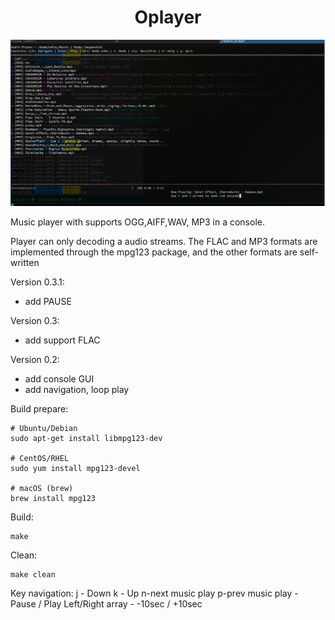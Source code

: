 <div align="center">

  <h1>  Oplayer </h1>
</div>

<img src="https://github.com/oditynet/Oplayer/blob/main/screen1.png" height="auto" />

Music player with supports OGG,AIFF,WAV, MP3 in a console.

Player can only decoding a audio streams. The FLAC and MP3 formats are implemented through the mpg123 package, and the other formats are self-written

Version 0.3.1:
- add PAUSE

Version 0.3:
- add support FLAC

Version 0.2:
- add console GUI
- add navigation, loop play

Build prepare:
```
# Ubuntu/Debian
sudo apt-get install libmpg123-dev

# CentOS/RHEL
sudo yum install mpg123-devel

# macOS (brew)
brew install mpg123
```

Build:

```
make
```

Clean:

```
make clean
```

Key navigation:
j - Down
k - Up
n-next music play
p-prev music play
<spice> - Pause / Play
Left/Right array - -10sec / +10sec 

